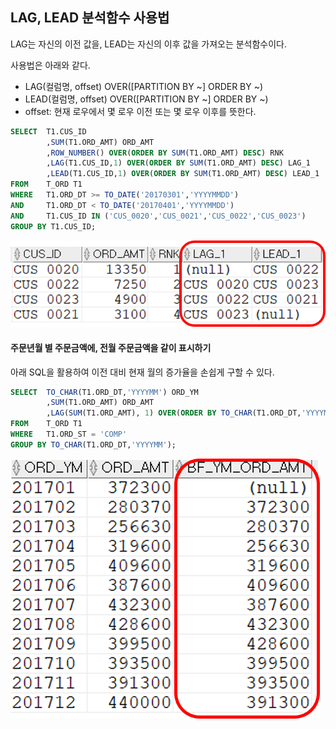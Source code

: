 ## LAG, LEAD 분석함수 사용법
LAG는 자신의 이전 값을, LEAD는 자신의 이후 값을 가져오는 분석함수이다.

사용법은 아래와 같다.
- LAG(컬럼명, offset) OVER([PARTITION BY ~] ORDER BY ~)
- LEAD(컬럼명, offset) OVER([PARTITION BY ~] ORDER BY ~)
- offset: 현재 로우에서 몇 로우 이전 또는 몇 로우 이후를 뜻한다.

```sql
SELECT  T1.CUS_ID 
        ,SUM(T1.ORD_AMT) ORD_AMT
        ,ROW_NUMBER() OVER(ORDER BY SUM(T1.ORD_AMT) DESC) RNK
        ,LAG(T1.CUS_ID,1) OVER(ORDER BY SUM(T1.ORD_AMT) DESC) LAG_1
        ,LEAD(T1.CUS_ID,1) OVER(ORDER BY SUM(T1.ORD_AMT) DESC) LEAD_1
FROM    T_ORD T1
WHERE   T1.ORD_DT >= TO_DATE('20170301','YYYYMMDD')
AND     T1.ORD_DT < TO_DATE('20170401','YYYYMMDD')
AND     T1.CUS_ID IN ('CUS_0020','CUS_0021','CUS_0022','CUS_0023')
GROUP BY T1.CUS_ID;
```
<img src="picture/그림7.png" />

#### 주문년월 별 주문금액에, 전월 주문금액을 같이 표시하기
아래 SQL을 활용하여 이전 대비 현재 월의 증가율을 손쉽게 구할 수 있다.
```sql
SELECT  TO_CHAR(T1.ORD_DT,'YYYYMM') ORD_YM
        ,SUM(T1.ORD_AMT) ORD_AMT
        ,LAG(SUM(T1.ORD_AMT), 1) OVER(ORDER BY TO_CHAR(T1.ORD_DT,'YYYYMM') ASC) BF_YM_ORD_AMT
FROM    T_ORD T1
WHERE   T1.ORD_ST = 'COMP'
GROUP BY TO_CHAR(T1.ORD_DT,'YYYYMM');
```
<img src="picture/그림8.png" height="50%"/>